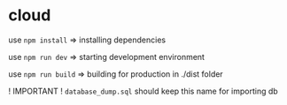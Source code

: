 # cloud

use `npm install` => installing dependencies

use `npm run dev` => starting development environment

use `npm run build` => building for production in ./dist folder


! IMPORTANT ! 
`database_dump.sql` should keep this name for importing db